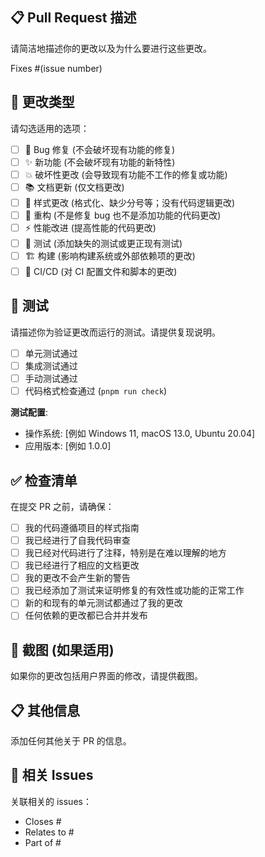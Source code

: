 ## 📋 Pull Request 描述

请简洁地描述你的更改以及为什么要进行这些更改。

Fixes #(issue number)

## 🔄 更改类型

请勾选适用的选项：

- [ ] 🐛 Bug 修复 (不会破坏现有功能的修复)
- [ ] ✨ 新功能 (不会破坏现有功能的新特性)
- [ ] 💥 破坏性更改 (会导致现有功能不工作的修复或功能)
- [ ] 📚 文档更新 (仅文档更改)
- [ ] 🎨 样式更改 (格式化、缺少分号等；没有代码逻辑更改)
- [ ] 🔧 重构 (不是修复 bug 也不是添加功能的代码更改)
- [ ] ⚡ 性能改进 (提高性能的代码更改)
- [ ] 🧪 测试 (添加缺失的测试或更正现有测试)
- [ ] 🏗️ 构建 (影响构建系统或外部依赖项的更改)
- [ ] 👷 CI/CD (对 CI 配置文件和脚本的更改)

## 🧪 测试

请描述你为验证更改而运行的测试。请提供复现说明。

- [ ] 单元测试通过
- [ ] 集成测试通过
- [ ] 手动测试通过
- [ ] 代码格式检查通过 (`pnpm run check`)

**测试配置**:

- 操作系统: [例如 Windows 11, macOS 13.0, Ubuntu 20.04]
- 应用版本: [例如 1.0.0]

## ✅ 检查清单

在提交 PR 之前，请确保：

- [ ] 我的代码遵循项目的样式指南
- [ ] 我已经进行了自我代码审查
- [ ] 我已经对代码进行了注释，特别是在难以理解的地方
- [ ] 我已经进行了相应的文档更改
- [ ] 我的更改不会产生新的警告
- [ ] 我已经添加了测试来证明修复的有效性或功能的正常工作
- [ ] 新的和现有的单元测试都通过了我的更改
- [ ] 任何依赖的更改都已合并并发布

## 📸 截图 (如果适用)

如果你的更改包括用户界面的修改，请提供截图。

## 📋 其他信息

添加任何其他关于 PR 的信息。

## 🔗 相关 Issues

关联相关的 issues：

- Closes #
- Relates to #
- Part of #
